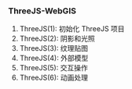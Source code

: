 ### ThreeJS-WebGIS

1. ThreeJS(1): 初始化 ThreeJS 项目
2. ThreeJS(2): 阴影和光照
3. ThreeJS(3): 纹理贴图
4. ThreeJS(4): 外部模型
5. ThreeJS(5): 交互操作
6. ThreeJS(6): 动画处理
